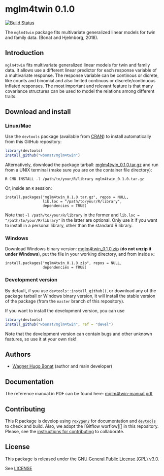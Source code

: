 

# mglm4twin 0.1.0

[![Build Status](https://travis-ci.org/wbonat/mglm4twin.svg?branch=master)](https://travis-ci.org/wbonat/mglm4twin)

The `mglm4twin` package fits multivariate generalized linear models 
for twin and family data. (Bonat and Hjelmborg, 2018).

## Introduction

`mglm4twin` fits multivariate generalized linear models for twin and 
family data. It allows use a different linear predictor for each 
response variable of a multivariate response. 
The response variable can be continous or dicrete, like counts and 
binomial and also limited continuos or discrete/continuous inflated 
responses. The most important and relevant feature is that many covariance structures can be used to model the relations among different traits.

## Download and install

### Linux/Mac

Use the `devtools` package (available from
[CRAN](http://cran-r.c3sl.ufpr.br/web/packages/devtools/index.html)) to
install automatically from this GitHub repository:


```r
library(devtools)
install_github("wbonat/mglm4twin")
```

Alternatively, download the package tarball: [mglm4twin_0.1.0.tar.gz][]
and run from a UNIX terminal (make sure you are on the container file
directory):


```
R CMD INSTALL -l /path/to/your/R/library mglm4twin_0.1.0.tar.gz
```

Or, inside an `R` session:


```
install.packages("mglm4twin_0.1.0.tar.gz", repos = NULL,
                 lib.loc = "/path/to/your/R/library",
                 dependencies = TRUE)
```

Note that `-l /path/to/your/R/library` in the former and `lib.loc =
"/path/to/your/R/library"` in the latter are optional. Only use it if
you want to install in a personal library, other than the standard R
library.

### Windows

Download Windows binary version: [mglm4twin_0.1.0.zip][] (**do not unzip
it under Windows**), put the file in your working directory, and from
inside `R`:


```
install.packages("mglm4twin_0.1.0.zip", repos = NULL,
                 dependencies = TRUE)
```

### Development version

By default, if you use `devtools::install_github()`, or download any of the
package tarball or Windows binary version, it will install the stable
version of the package (from the `master` branch of this repository).

If you want to install the development version, you can use

```r
library(devtools)
install_github("wbonat/mglm4twin", ref = "devel")
```

Note that the development version can contain bugs and other unknown
features, so use it at your own risk!

## Authors

- [Wagner Hugo Bonat](www.leg.ufpr.br/~wagner) (author and main developer)

## Documentation

The reference manual in PDF can be found here: [mglm4twin-manual.pdf][]

## Contributing

This R package is develop using [`roxygen2`][] for documentation and
[`devtools`] to check and build. Also, we adopt the [Gitflow worflow][]
in this repository. Please, see the
[instructions for contributing](./CONTRIBUTING.md) to collaborate.

## License

This package is released under the
[GNU General Public License (GPL) v3.0][].

See [LICENSE](./LICENSE)

<!-- links -->



[GNU General Public License (GPL) v3.0]: http://www.gnu.org/licenses/gpl-3.0.html
[`roxygen2`]: https://github.com/klutometis/roxygen
[`devtools`]: https://github.com/hadley/devtools
[mglm4twin_0.1.0.tar.gz]: http://www.leg.ufpr.br/~leg/mglm4twin/source/mglm4twin_0.1.0.tar.gz
[mglm4twin_0.1.0.zip]: http://www.leg.ufpr.br/~leg/mglm4twin/source/mglm4twin_0.1.0.zip
[mglm4twin-manual.pdf]: http://www.leg.ufpr.br/~leg/mglm4twin/source/mglm4twin-manual.pdf
[Gitflow workflow]: http://nvie.com/posts/a-successful-git-branching-model/
[Wagner Hugo Bonat]: http://www.leg.ufpr.br/~wagner
